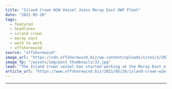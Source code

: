 ```yaml
---
title: "Island Crown W2W Vessel Joins Moray East OWF Fleet"
date: "2021-05-26"
tags: 
  - featured
  - headlines
  - island crown
  - moray east
  - walk to work
  - offshorewind
source: "offshorewind"
image_url: "https://cdn.offshorewind.biz/wp-content/uploads/sites/2/2021/05/26134003/Island-Crown_-c-Island-Offshore_.jpg"
image_fp: "/assets/img/post_thumbnails/32.jpg"
lead: "The Island Crown vessel has started working at the Moray East offshore wind farm"
article_url: "https://www.offshorewind.biz/2021/05/26/island-crown-w2w-vessel-joins-moray-east-owf-fleet/"
---
```


---
